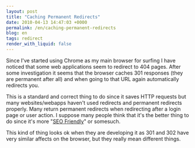```yaml
---
layout: post
title: "Caching Permanent Redirects"
date: 2010-04-13 14:47:03 +0000
permalink: /en/caching-permanent-redirects
blog: en
tags: redirect
render_with_liquid: false
---
```


<!-- textlint-disable rousseau -->

Since I've started using Chrome as my main browser for surfing I have
noticed that some web applications seem to redirect to 404 pages. After
some investigation it seems that the browser caches 301 responses (they
are permanent after all) and when going to that URL again automatically
redirects you.

This is a standard and correct thing to do since it saves HTTP requests
but many websites/webapps haven't used redirects and permanent redirects
properly. Many return permanent redirects when redirecting after a login
page or user action. I suppose many people think that it's the better
thing to do since it's more "[SEO
Friendly](http://www.theinternetdigest.net/archive/301-redirects-seo.html)"
or somesuch.

This kind of thing looks ok when they are developing it as 301 and 302
have very similar affects on the browser, but they really mean different
things.

<!-- textlint-enable rousseau -->
